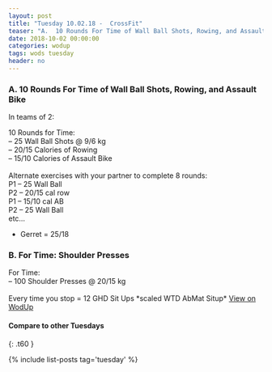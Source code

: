 ```yaml
---
layout: post
title: "Tuesday 10.02.18 -  CrossFit"
teaser: "A.  10 Rounds For Time of Wall Ball Shots, Rowing, and Assault Bike<br/> B.  For Time: Shoulder Presses"
date: 2018-10-02 00:00:00
categories: wodup
tags: wods tuesday
header: no
---
```



<h3>A.  10 Rounds For Time of Wall Ball Shots, Rowing, and Assault Bike</h3>


In teams of 2:

10 Rounds for Time:<br/>– 25 Wall Ball Shots @ 9/6 kg<br/>– 20/15 Calories of Rowing<br/>– 15/10 Calories of Assault Bike<br/><br/>Alternate exercises with your partner to complete 8 rounds:<br/>
P1 – 25 Wall Ball<br/>
P2 – 20/15 cal row<br/>
P1 – 15/10 cal AB<br/>
P2 – 25 Wall Ball<br/>
etc…

* Gerret = 25/18
<h3>B.  For Time: Shoulder Presses</h3>
For Time:<br/>– 100 Shoulder Presses @ 20/15 kg<br/><br/>Every time you stop = 12 GHD Sit Ups *scaled WTD AbMat Situp*
<a href="https://www.wodup.com/gyms/asphodel/wods/9779" target="blank">View on WodUp</a>


#### Compare to other Tuesdays
{: .t60 }

{% include list-posts tag='tuesday' %}